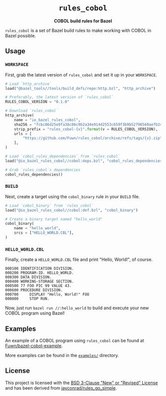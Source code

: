 <h1 align="center"><code>rules_cobol</code></h1>

<p align="center"><b>COBOL build rules for Bazel</b></p>

`rules_cobol` is a set of Bazel build rules to make working with COBOL in Bazel
possible.

## Usage

### `WORKSPACE`

First, grab the latest version of `rules_cobol` and set it up in your
`WORKSPACE`.

```python
# Load `http_archive`
load("@bazel_tools//tools/build_defs/repo:http.bzl", "http_archive")

# Preferably, the latest version of `rules_cobol`
RULES_COBOL_VERSION = "0.1.0"

# Download `rules_cobol`
http_archive(
    name = "io_bazel_rules_cobol",
    sha256 = "fcbc86d25e9fa38c86c9b2a34e914d2553c659f3b9b52796560aefb2423af56a",
    strip_prefix = "rules_cobol-{v}".format(v = RULES_COBOL_VERSION),
    urls = [
        "https://github.com/Fuwn/rules_cobol/archive/refs/tags/{v}.zip".format(v = RULES_COBOL_VERSION),
    ],
)

# Load `cobol_rules_dependencies` from `rules_cobol`
load("@io_bazel_rules_cobol//cobol:deps.bzl", "cobol_rules_dependencies")

# Grab `rules_cobol`s dependencies
cobol_rules_dependencies()
```

### `BUILD`

Next, create a target using the `cobol_binary` rule in your `BUILD` file.

```python
# Load `cobol_binary` from `rules_cobol`
load("@io_bazel_rules_cobol//cobol:def.bzl", "cobol_binary")

# Create a binary target named "hello_world"
cobol_binary(
    name = "hello_world",
    srcs = ["HELLO_WORLD.CBL"],
)
```

### `HELLO_WORLD.CBL`

Finally, create a `HELLO_WORLD.CBL` file and print "Hello, World!", of course.

```cobol
000100 IDENTIFICATION DIVISION.
000200 PROGRAM-ID. HELLO_WORLD.
000300 DATA DIVISION.
000400 WORKING-STORAGE SECTION.
000500 77 FOO PIC 99 VALUE 43.
000600 PROCEDURE DIVISION.
000700     DISPLAY "Hello, World!" FOO
000800     STOP RUN.
```

Now, just run `bazel run //:hello_world` to build and execute your new COBOL
program using Bazel!

## Examples

An example of a COBOL program using `rules_cobol` can be found at
[Fuwn/bazel-cobol-example](https://github.com/Fuwn/bazel-cobol-example).

More examples can be found in the [`examples/`](examples) directory.

## License

This project is licensed with the
[BSD 3-Clause "New" or "Revised" License](LICENSE) and has been derived from
[jayconrad/rules_go_simple](https://github.com/jayconrod/rules_go_simple).
